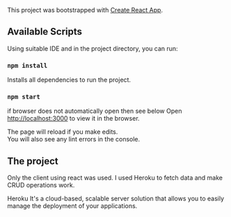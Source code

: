This project was bootstrapped with [Create React App](https://github.com/facebook/create-react-app).

## Available Scripts

Using suitable IDE and in the project directory, you can run:

### `npm install`

Installs all dependencies to run the project.

### `npm start`

if browser does not automatically open then see below
Open [http://localhost:3000](http://localhost:3000) to view it in the browser.

The page will reload if you make edits.<br>
You will also see any lint errors in the console.

## The project
Only the client using react was used.
I used Heroku to fetch data and make CRUD operations work.

Heroku It's a cloud-based, scalable server solution that allows you
to easily manage the deployment of your applications. 

